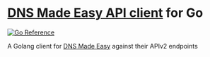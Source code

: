 [DNS Made Easy API client](https://api-docs.dnsmadeeasy.com/) for Go
=======================

[![Go Reference](https://pkg.go.dev/badge/test.svg)](https://pkg.go.dev/github.com/john-k/dnsmadeeasy
)

A Golang client for [DNS Made Easy](https://dnsmadeeaasy.com) against their APIv2 endpoints
